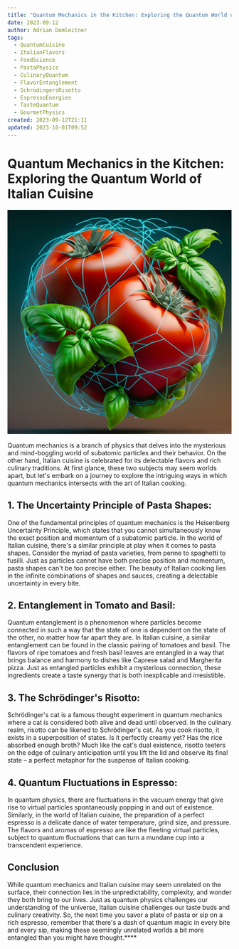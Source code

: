 ```yaml
---
title: "Quantum Mechanics in the Kitchen: Exploring the Quantum World of Italian Cuisine"
date: 2023-09-12
author: Adrian Demleitner
tags:
  - QuantumCuisine
  - ItalianFlavors
  - FoodScience
  - PastaPhysics
  - CulinaryQuantum
  - FlavorEntanglement
  - SchrödingersRisotto
  - EspressoEnergies
  - TasteQuantum
  - GourmetPhysics
created: 2023-09-12T21:11
updated: 2023-10-01T09:52
---
```

# Quantum Mechanics in the Kitchen: Exploring the Quantum World of Italian Cuisine

![](assets/Firefly%2020231001095208.png)

Quantum mechanics is a branch of physics that delves into the mysterious and mind-boggling world of subatomic particles and their behavior. On the other hand, Italian cuisine is celebrated for its delectable flavors and rich culinary traditions. At first glance, these two subjects may seem worlds apart, but let's embark on a journey to explore the intriguing ways in which quantum mechanics intersects with the art of Italian cooking.

## 1. The Uncertainty Principle of Pasta Shapes:

One of the fundamental principles of quantum mechanics is the Heisenberg Uncertainty Principle, which states that you cannot simultaneously know the exact position and momentum of a subatomic particle. In the world of Italian cuisine, there's a similar principle at play when it comes to pasta shapes. Consider the myriad of pasta varieties, from penne to spaghetti to fusilli. Just as particles cannot have both precise position and momentum, pasta shapes can't be too precise either. The beauty of Italian cooking lies in the infinite combinations of shapes and sauces, creating a delectable uncertainty in every bite.

## 2. Entanglement in Tomato and Basil:

Quantum entanglement is a phenomenon where particles become connected in such a way that the state of one is dependent on the state of the other, no matter how far apart they are. In Italian cuisine, a similar entanglement can be found in the classic pairing of tomatoes and basil. The flavors of ripe tomatoes and fresh basil leaves are entangled in a way that brings balance and harmony to dishes like Caprese salad and Margherita pizza. Just as entangled particles exhibit a mysterious connection, these ingredients create a taste synergy that is both inexplicable and irresistible.

## 3. The Schrödinger's Risotto:

Schrödinger's cat is a famous thought experiment in quantum mechanics where a cat is considered both alive and dead until observed. In the culinary realm, risotto can be likened to Schrödinger's cat. As you cook risotto, it exists in a superposition of states. Is it perfectly creamy yet? Has the rice absorbed enough broth? Much like the cat's dual existence, risotto teeters on the edge of culinary anticipation until you lift the lid and observe its final state – a perfect metaphor for the suspense of Italian cooking.

## 4. Quantum Fluctuations in Espresso:

In quantum physics, there are fluctuations in the vacuum energy that give rise to virtual particles spontaneously popping in and out of existence. Similarly, in the world of Italian cuisine, the preparation of a perfect espresso is a delicate dance of water temperature, grind size, and pressure. The flavors and aromas of espresso are like the fleeting virtual particles, subject to quantum fluctuations that can turn a mundane cup into a transcendent experience.

## Conclusion

While quantum mechanics and Italian cuisine may seem unrelated on the surface, their connection lies in the unpredictability, complexity, and wonder they both bring to our lives. Just as quantum physics challenges our understanding of the universe, Italian cuisine challenges our taste buds and culinary creativity. So, the next time you savor a plate of pasta or sip on a rich espresso, remember that there's a dash of quantum magic in every bite and every sip, making these seemingly unrelated worlds a bit more entangled than you might have thought.****